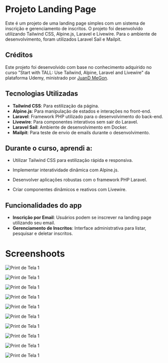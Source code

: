 # Projeto Landing Page

Este é um projeto de uma landing page simples com um sistema de inscrição e gerenciamento de inscritos. O projeto foi desenvolvido utilizando Tailwind CSS, Alpine.js, Laravel e Livewire. Para o ambiente de desenvolvimento, foram utilizados Laravel Sail e Mailpit.

## Créditos

Este projeto foi desenvolvido com base no conhecimento adquirido no curso "Start with TALL: Use Tailwind, Alpine, Laravel and Livewire" da plataforma Udemy, ministrado por [JuanD MeGon](https://www.udemy.com/course/tall-stack-integrate-tailwind-alpine-laravel-and-livewire).


## Tecnologias Utilizadas

- **Tailwind CSS**: Para estilização da página.
- **Alpine.js**: Para manipulação de estados e interações no front-end.
- **Laravel**: Framework PHP utilizado para o desenvolvimento do back-end.
- **Livewire**: Para componentes interativos sem sair do Laravel.
- **Laravel Sail**: Ambiente de desenvolvimento em Docker.
- **Mailpit**: Para teste de envio de emails durante o desenvolvimento.

## Durante o curso, aprendi a:

- Utilizar Tailwind CSS para estilização rápida e responsiva.

- Implementar interatividade dinâmica com Alpine.js.

- Desenvolver aplicações robustas com o framework PHP Laravel.

- Criar componentes dinâmicos e reativos com Livewire.

## Funcionalidades do app

- **Inscrição por Email**: Usuários podem se inscrever na landing page utilizando seu email.
- **Gerenciamento de Inscritos**: Interface administrativa para listar, pesquisar e deletar inscritos.
  

# Screenshoots

![Print de Tela 1](public/img/01.png)

![Print de Tela 1](public/img/03.png)

![Print de Tela 1](public/img/02.png)

![Print de Tela 1](public/img/04.png)

![Print de Tela 1](public/img/05.png)

![Print de Tela 1](public/img/06.png)

![Print de Tela 1](public/img/07.png)

![Print de Tela 1](public/img/08.png)

![Print de Tela 1](public/img/09.png)

![Print de Tela 1](public/img/10.png)
